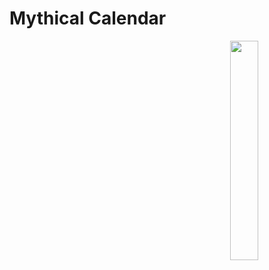 # Mythical Calendar
<img src = 'https://i.stack.imgur.com/l7kfn.png' align="right" height="30%" width="30%"></img>
